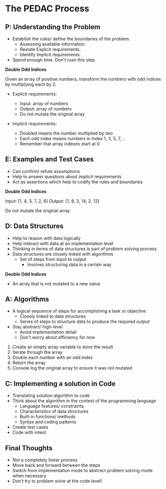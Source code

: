 # The PEDAC Process

## P: Understanding the Problem

- Establish the rules/ define the boundaries of the problem.
  - Assessing available information.
  - Restate Explicit requirements.
  - Identify Implicit requirements.
- Spend enough time. Don't rush this step.

**Double Odd Indices**

Given an array of positive numbers, transform the numbers with odd indices by multiplying each by 2.

- Explicit requirements:
  - Input: array of numbers
  - Output: array of numbers
  - Do not mutate the original array

- Implicit requirements:
  - Doubled means the number multiplied by two
  - Each odd index means numbers in index 1, 3, 5, 7, ..
  - Remember that array indexes start at 0

## E: Examples and Test Cases

- Can confirm/ refute assumptions
- Help to answer questions about implicit requirements
- Act as assertions which help to codify the rules and boundaries

**Double Odd Indices**

Input: [1, 4, 3, 7, 2, 6]
Output: [1, 8, 3, 14, 2, 12]

Do not mutate the original array

## D: Data Structures

- Help to reason with data logically
- Help interact with data at an implementation level
- Thinking in terms of data structures is part of problem solving process
- Data structures are closely linked with algorithms
  - Set of steps from input to output
    - Involves structuring data in a certain way

**Double Odd Indices**

- An array that is not mutated to a new value

## A: Algorithms

- A logical sequence of steps for accomplishing a task or objective
  - Closely linked to data structures
  - Series of steps to structure data to produce the required output
- Stay abstract/ high-level
  - Avoid implementation detail
  - Don't worry about efficiency for now

1. Create an empty array variable to store the result
2. Iterate through the array
3. Double each number with an odd index
4. Return the array
5. Console log the original array to ensure it was not mutated

## C: Implementing a solution in Code

- Translating solution algorithm to code
- Think about the algorithm in the context of the programming language 
  - Language features/ constraints
  - Characteristics of data structures
  - Built-in functions/ methods
  - Syntax and coding patterns
- Create test cases
- Code with intent

## Final Thoughts

- Not a completely linear process
- Move back and forward between the steps
- Switch from implementation mode to abstract problem solving mode when necessary
- Don't try to problem solve at the code level!